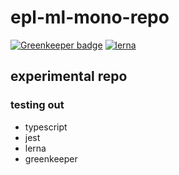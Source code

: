 # epl-ml-mono-repo

[![Greenkeeper badge](https://badges.greenkeeper.io/ghinks/epl-ml-mono-repo.svg)](https://greenkeeper.io/)
[![lerna](https://img.shields.io/badge/maintained%20with-lerna-cc00ff.svg)](https://lernajs.io/)

## experimental repo

### testing out
- typescript
- jest
- lerna
- greenkeeper
